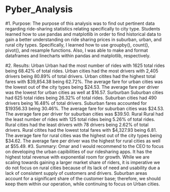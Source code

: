 # Pyber_Analysis

#1. Purpose:
The purpose of this analysis was to find out pertinent data regarding ride-sharing statistics relating specifically to city type. Students learned how to use pandas and matplotlib in order to find historical data to gain a better understanding on ride sharing prices in suburban, urban, and rural city types. Specifically, I learned how to use groupby(), count(), pivot(), and resample functions. Also, I was able to make and format dataframes and linecharts within pandas and matplotlib, respectively.

#2. Results:
Urban
Urban had the most number of rides with 1625 total rides being 68.42% of total rides. Urban cities had the most drivers with 2,405 drivers being 80.89% of total drivers. Urban citites had the highest total fares with $39,854.38 being 62.72%. The average fare for urban cities was the lowest out of the city types being $24.53. The average fare per driver was the lowest for urban cities as well at $16.57. 
Surburban
Suburban cities had 625 total rides being 26.32% of total rides. Suburban cities had 490 drivers being 16.48% of total drivers. Suburban fares accounted for $19356.33 being 30.46%. The average fare for suburban cities was $24.53. The average fare per driver for suburban cities was $39.50. 
Rural
Rural had the least number of rides with 125 total rides being 5.26% of total rides. Rural cities had the least drivers with 78 drivers being 2.62% of total drivers. Rural citites had the lowest total fares with $4,327.93 being 6.81. The average fare for rural cities was the highest out of the city types being $34.62. The average fare per driver was the highest for rural cities as well at $55.49. 
#3. Summary:
Omar and I would recommend to the CEO to focus on developing the urban capibilities of our ridesharing apps. It has the highest total revenue with exponential room for growth. While we are scaling towards gaining a larger market share of riders, it is imperative we do not focus on rural cities because of its lack of need and usability due a lack of consistent supply of customers and drivers. Suburban areas account for a significant share of the customer base; therefore, we should keep them within our operation, while continuing to focus on Urban cities. 
